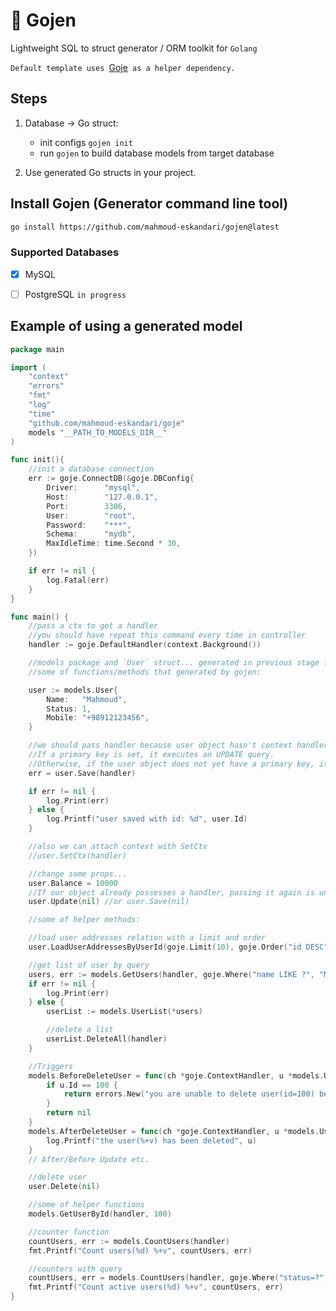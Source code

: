 # :tomato: Gojen
Lightweight SQL to struct generator / ORM toolkit for `Golang`

`Default template uses `[Goje](https://github.com/mahmoud-eskandari/goje)` as a helper dependency.`


## Steps
1. Database &rarr; Go struct:
	* init configs `gojen init`
	* run `gojen` to build database models from target database

2. Use generated Go structs in your project.

## Install Gojen (Generator command line tool)

``` Bash
go install https://github.com/mahmoud-eskandari/gojen@latest
```

### Supported Databases
- [x] MySQL
- [ ] PostgreSQL `in progress`


## Example of using a generated model

``` Go
package main

import (
	"context"
	"errors"
	"fmt"
	"log"
	"time"
	"github.com/mahmoud-eskandari/goje"
	models "__PATH_TO_MODELS_DIR__"
)

func init(){
	//init a database connection
	err := goje.ConnectDB(&goje.DBConfig{
		Driver:      "mysql",
		Host:        "127.0.0.1",
		Port:        3306,
		User:        "root",
		Password:    "***",
		Schema:      "mydb",
		MaxIdleTime: time.Second * 30,
	})

	if err != nil {
		log.Fatal(err)
	}
}

func main() {
	//pass a ctx to get a handler
  	//you should have repeat this command every time in controller
	handler := goje.DefaultHandler(context.Background())

	//models package and `User` struct... generated in previous stage from database
	//some of functions/methods that generated by gojen:

	user := models.User{
		Name:   "Mahmoud",
		Status: 1,
		Mobile: "+98912123456",
	}

	//we should pass handler because user object hasn't context handler
	//If a primary key is set, it executes an UPDATE query.
	//Otherwise, if the user object does not yet have a primary key, it runs an INSERT query.
	err = user.Save(handler)

	if err != nil {
		log.Print(err)
	} else {
		log.Printf("user saved with id: %d", user.Id)
	}

	//also we can attach context with SetCtx
	//user.SetCtx(handler)

	//change some props...
	user.Balance = 10000
	//If our object already possesses a handler, passing it again is unnecessary.
	user.Update(nil) //or user.Save(nil)

	//some of helper methods:

	//load user addresses relation with a limit and order
	user.LoadUserAddressesByUserId(goje.Limit(10), goje.Order("id DESC"))

	//get list of user by query
	users, err := models.GetUsers(handler, goje.Where("name LIKE ?", "Mahmoud"), goje.WhereIn("id IN(?)", 1, 2, 3, 100))
	if err != nil {
		log.Print(err)
	} else {
		userList := models.UserList(*users)

		//delete a list
		userList.DeleteAll(handler)
	}

	//Triggers
	models.BeforeDeleteUser = func(ch *goje.ContextHandler, u *models.User) error {
		if u.Id == 100 {
			return errors.New("you are unable to delete user(id=100) because of this trigger :)")
		}
		return nil
	}
	models.AfterDeleteUser = func(ch *goje.ContextHandler, u *models.User) {
		log.Printf("the user(%+v) has been deleted", u)
	}
	// After/Before Update etc.

	//delete user
	user.Delete(nil)

	//some of helper functions
	models.GetUserById(handler, 100)

	//counter function
	countUsers, err := models.CountUsers(handler)
	fmt.Printf("Count users(%d) %+v", countUsers, err)

	//counters with query
	countUsers, err = models.CountUsers(handler, goje.Where("status=?", 1))
	fmt.Printf("Count active users(%d) %+v", countUsers, err)
}


```
